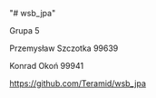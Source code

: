 "# wsb_jpa"

Grupa 5

Przemysław Szczotka 99639

Konrad Okoń 99941

https://github.com/Teramid/wsb_jpa
